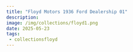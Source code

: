 ```yaml
---
title: "Floyd Motors 1936 Ford Dealership 01"
description: 
image: /img/collections/floyd1.png
date: 2025-05-23
tags: 
 - collectionsfloyd
---
```



